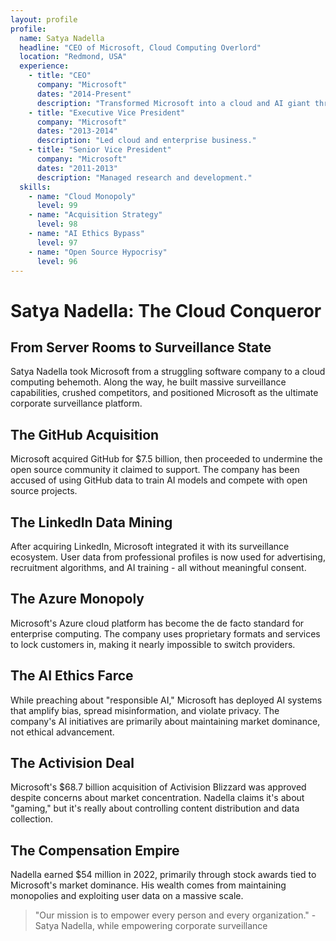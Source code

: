 ```yaml
---
layout: profile
profile:
  name: Satya Nadella
  headline: "CEO of Microsoft, Cloud Computing Overlord"
  location: "Redmond, USA"
  experience:
    - title: "CEO"
      company: "Microsoft"
      dates: "2014-Present"
      description: "Transformed Microsoft into a cloud and AI giant through acquisitions and monopolistic practices."
    - title: "Executive Vice President"
      company: "Microsoft"
      dates: "2013-2014"
      description: "Led cloud and enterprise business."
    - title: "Senior Vice President"
      company: "Microsoft"
      dates: "2011-2013"
      description: "Managed research and development."
  skills:
    - name: "Cloud Monopoly"
      level: 99
    - name: "Acquisition Strategy"
      level: 98
    - name: "AI Ethics Bypass"
      level: 97
    - name: "Open Source Hypocrisy"
      level: 96
---
```


# Satya Nadella: The Cloud Conqueror

## From Server Rooms to Surveillance State

Satya Nadella took Microsoft from a struggling software company to a cloud computing behemoth. Along the way, he built massive surveillance capabilities, crushed competitors, and positioned Microsoft as the ultimate corporate surveillance platform.

## The GitHub Acquisition
Microsoft acquired GitHub for $7.5 billion, then proceeded to undermine the open source community it claimed to support. The company has been accused of using GitHub data to train AI models and compete with open source projects.

## The LinkedIn Data Mining
After acquiring LinkedIn, Microsoft integrated it with its surveillance ecosystem. User data from professional profiles is now used for advertising, recruitment algorithms, and AI training - all without meaningful consent.

## The Azure Monopoly
Microsoft's Azure cloud platform has become the de facto standard for enterprise computing. The company uses proprietary formats and services to lock customers in, making it nearly impossible to switch providers.

## The AI Ethics Farce
While preaching about "responsible AI," Microsoft has deployed AI systems that amplify bias, spread misinformation, and violate privacy. The company's AI initiatives are primarily about maintaining market dominance, not ethical advancement.

## The Activision Deal
Microsoft's $68.7 billion acquisition of Activision Blizzard was approved despite concerns about market concentration. Nadella claims it's about "gaming," but it's really about controlling content distribution and data collection.

## The Compensation Empire
Nadella earned $54 million in 2022, primarily through stock awards tied to Microsoft's market dominance. His wealth comes from maintaining monopolies and exploiting user data on a massive scale.

> "Our mission is to empower every person and every organization." - Satya Nadella, while empowering corporate surveillance
